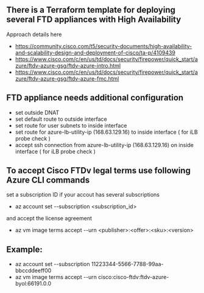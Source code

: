 ## There is a Terraform template for deploying several FTD appliances with High Availability

Approach details here
+ https://community.cisco.com/t5/security-documents/high-availability-and-scalability-design-and-deployment-of-cisco/ta-p/4109439
+ https://www.cisco.com/c/en/us/td/docs/security/firepower/quick_start/azure/ftdv-azure-gsg/ftdv-azure-intro.html
+ https://www.cisco.com/c/en/us/td/docs/security/firepower/quick_start/azure/ftdv-azure-gsg/ftdv-azure-fmc.html

## FTD appliance needs additional configuration
* set outside DNAT
* set default route to outside interface
* set route for user subnets to inside interface
* set route for azure-lb-utility-ip (168.63.129.16) to inside interface ( for iLB probe check )
* accept ssh connection from azure-lb-utility-ip (168.63.129.16) on inside interface ( for iLB probe check )

## To accept Cisco FTDv legal terms use following Azure CLI commands
set a subscription ID if your accout has several subscriptions
 + az account set --subscription \<subscription_id\> 
 
and accept the license agreement
 + az vm image terms accept --urn \<publisher\>:\<offer\>:\<sku\>:\<version\>

## Example:
 + az account set --subscription 11223344-5566-7788-99aa-bbccddeeff00
 + az vm image terms accept --urn cisco:cisco-ftdv:ftdv-azure-byol:66191.0.0 
